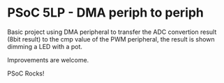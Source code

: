 # PSoC 5LP - DMA periph to periph

Basic project using DMA peripheral to transfer the ADC convertion result (8bit result) to the cmp value of the PWM peripheral, the result is shown dimming a LED with a pot.

Improvements are welcome.

PSoC Rocks!
